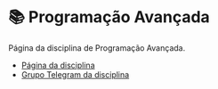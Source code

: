 # :books: Programação Avançada 

Página da disciplina de Programação Avançada.

- [Página da disciplina](https://chaua.github.io/programacao-avancada/)
- [Grupo Telegram da disciplina](https://t.me/joinchat/CFsBrk4T67jZhi39vkUsAg)

